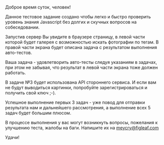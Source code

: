 Доброе время суток, человек! 

Данное тестовое задание создано чтобы легко и быстро проверить уровень знания Javascript без долгих и скучных вопросов на собеседовании.

Запустив сервер Вы увидите в браузере страницу, в левой части которой будет галерея с возможностью искать фотографии по тегам. В правой части экрана будет описана задача с результатом выполнения авто-тестов.

Ваша задача - удовлетворить авто-тесты следуя указаниям в задачах, при этом не забывая, что результат в левой части экрана тоже должен работать.

В задаче №3 будет использована API стороннего сервиса. И если вам не будут выводиться картинки, попробуйте зарегистрироваться и получить свой ключ ;-).

Успешное выполнение первых 3 задач - уже повод для отправки результата нам и дальнейшего рассмотрения, а выполнение всех 5 задач будет большим плюсом.

В процессе выполнения у вас могут возникнуть вопросы, пожелания к улучшению теста, жалобы на баги. Напишите их на meycry@figleaf.com

Удачи!
